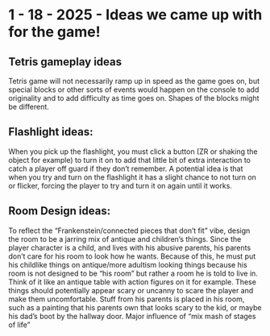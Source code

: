 # 1 - 18 - 2025 - Ideas we came up with for the game!

## Tetris gameplay ideas 
Tetris game will not necessarily ramp up in speed as the game goes on, but special blocks or other sorts of events would happen on the console to add originality and to add difficulty as time goes on. Shapes of the blocks might be different.

## Flashlight ideas: 
When you pick up the flashlight, you must click a button (ZR or shaking the object for example) to turn it on to add that little bit of extra interaction to catch a player off guard if they don’t remember. A potential idea is that when you try and turn on the flashlight it has a slight chance to not turn on or flicker, forcing the player to try and turn it on again until it works.

## Room Design ideas: 
To reflect the “Frankenstein/connected pieces that don’t fit” vibe, design the room to be a jarring mix of antique and children’s things. Since the player character is a child, and lives with his abusive parents, his parents don’t care for his room to look how he wants. Because of this, he must put his childlike things on antique/more adultism looking things because his room is not designed to be “his room” but rather a room he is told to live in. Think of it like an antique table with action figures on it for example. These things should potentially appear scary or uncanny to scare the player and make them uncomfortable. Stuff from his parents is placed in his room, such as a painting that his parents own that looks scary to the kid, or maybe his dad’s boot by the hallway door. Major influence of “mix mash of stages of life”
